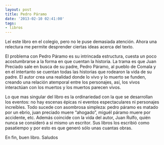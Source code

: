 ```yaml
---
layout: post
title: Pedro Páramo
date: '2013-02-10 02:41:00'
tags:
- libros
---
```


Leí este libro en el colegio, pero no le puse demasiada atención. Ahora una relectura me permite desprender ciertas ideas acerca del texto.

El problema con Pedro Páramo es su intrincada estructura, cuesta un poco acostumbrarse a la forma en que cuentan la historia. La trama es que Juan Preciado sale en busca de su padre, Pedro Páramo, al pueblo de Comala y en el intertanto se cuentan todas las historias que rodearon la vida de su padre. El autor crea una realidad donde lo vivo y lo muerto se funden, creando una relación atemporal entre los personajes, así, los vivos interactúan con los muertos y los muertos parecen vivos.

Lo que mas singular del libro es la ordinariedad con la que se desarrollan los eventos: no hay escenas épicas ni eventos espectaculares ni personajes increíbles. Todo sucede con asombrosa simpleza: pedro páramo es matado por un ebrio, juan preciado muere “ahogado”, miguél páramo muere por accidente, etc. Además coincide con la vida del autor, Juan Rulfo, quién nunca se consideró a si mismo un escritor. Sus libros los escribió como pasatiempo y por esto es que generó sólo unas cuantas obras.

En fin, buen libro. Saludos